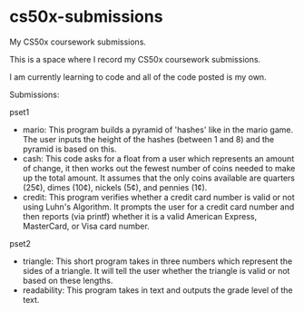 # cs50x-submissions
My CS50x coursework submissions.

This is a space where I record my CS50x coursework submissions. 

I am currently learning to code and all of the code posted is my own.

Submissions:

pset1
- mario: This program builds a pyramid of 'hashes' like in the mario game. The user inputs the height of the hashes (between 1 and 8) and the pyramid is based on this.
- cash: This code asks for a float from a user which represents an amount of change, it then works out the fewest number of coins needed to make up the total amount. It assumes that the only coins available are quarters (25¢), dimes (10¢), nickels (5¢), and pennies (1¢).
- credit: This program verifies whether a credit card number is valid or not using Luhn's Algorithm. It prompts the user for a credit card number and then reports (via printf) whether it is a valid American Express, MasterCard, or Visa card number.

pset2
- triangle: This short program takes in three numbers which represent the sides of a triangle. It will tell the user whether the triangle is valid or not based on these lengths.
- readability: This program takes in text and outputs the grade level of the text.
